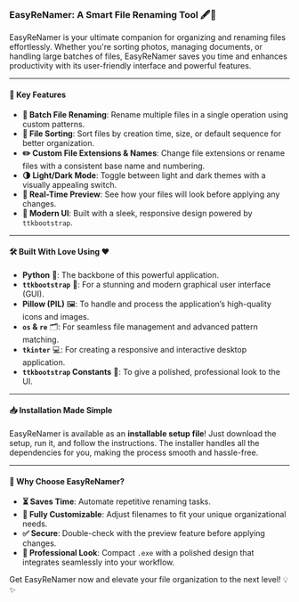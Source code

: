 ### EasyReNamer: A Smart File Renaming Tool 🖋️📂

EasyReNamer is your ultimate companion for organizing and renaming files effortlessly. Whether you're sorting photos, managing documents, or handling large batches of files, EasyReNamer saves you time and enhances productivity with its user-friendly interface and powerful features.

---

#### 🚀 **Key Features**
- **🔄 Batch File Renaming**: Rename multiple files in a single operation using custom patterns.
- **📑 File Sorting**: Sort files by creation time, size, or default sequence for better organization.
- **✏️ Custom File Extensions & Names**: Change file extensions or rename files with a consistent base name and numbering.
- **🌗 Light/Dark Mode**: Toggle between light and dark themes with a visually appealing switch.
- **👀 Real-Time Preview**: See how your files will look before applying any changes.
- **🎨 Modern UI**: Built with a sleek, responsive design powered by `ttkbootstrap`.

---

#### 🛠️ **Built With Love Using** ❤️
- **Python** 🐍: The backbone of this powerful application.
- **`ttkbootstrap`** 🎨: For a stunning and modern graphical user interface (GUI).
- **Pillow (PIL)** 🖼️: To handle and process the application’s high-quality icons and images.
- **`os` & `re`** 🗂️: For seamless file management and advanced pattern matching.
- **`tkinter`** 💻: For creating a responsive and interactive desktop application.
- **`ttkbootstrap` Constants** 📑: To give a polished, professional look to the UI.

---

#### 📥 **Installation Made Simple**
EasyReNamer is available as an **installable setup file**! Just download the setup, run it, and follow the instructions. The installer handles all the dependencies for you, making the process smooth and hassle-free. 

---

#### 🎉 Why Choose EasyReNamer? 
- **⏳ Saves Time**: Automate repetitive renaming tasks.
- **🔧 Fully Customizable**: Adjust filenames to fit your unique organizational needs.
- **✅ Secure**: Double-check with the preview feature before applying changes.
- **💼 Professional Look**: Compact `.exe` with a polished design that integrates seamlessly into your workflow.

Get EasyReNamer now and elevate your file organization to the next level! 💡✨
